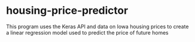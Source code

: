 # housing-price-predictor

This program uses the Keras API and data on Iowa housing prices to create a linear regression model used to predict the price of future homes